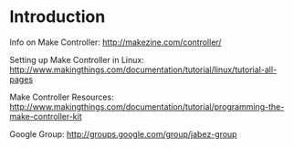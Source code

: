 # Introduction #

Info on Make Controller: http://makezine.com/controller/

Setting up Make Controller in Linux: http://www.makingthings.com/documentation/tutorial/linux/tutorial-all-pages

Make Controller Resources: http://www.makingthings.com/documentation/tutorial/programming-the-make-controller-kit

Google Group: http://groups.google.com/group/jabez-group